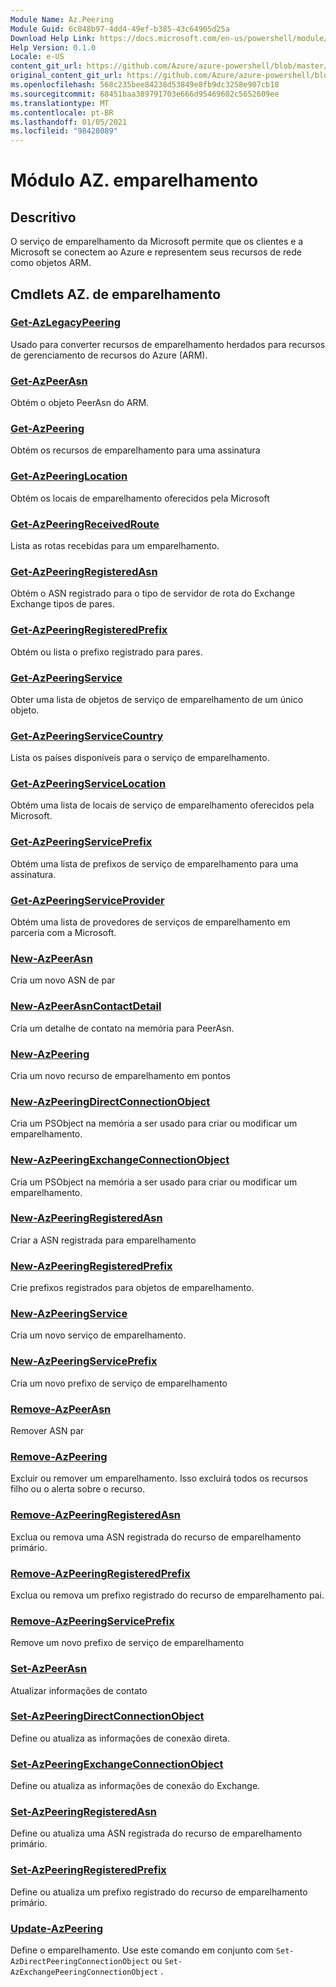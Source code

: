 ```yaml
---
Module Name: Az.Peering
Module Guid: 6c848b97-4dd4-49ef-b385-43c64905d25a
Download Help Link: https://docs.microsoft.com/en-us/powershell/module/az.peering.md
Help Version: 0.1.0
Locale: e-US
content_git_url: https://github.com/Azure/azure-powershell/blob/master/src/Peering/Peering/help/Az.Peering.md
original_content_git_url: https://github.com/Azure/azure-powershell/blob/master/src/Peering/Peering/help/Az.Peering.md
ms.openlocfilehash: 568c235bee84238d53849e8fb9dc3258e907cb18
ms.sourcegitcommit: 68451baa389791703e666d95469602c5652609ee
ms.translationtype: MT
ms.contentlocale: pt-BR
ms.lasthandoff: 01/05/2021
ms.locfileid: "98428089"
---
```

# Módulo AZ. emparelhamento
## Descritivo
O serviço de emparelhamento da Microsoft permite que os clientes e a Microsoft se conectem ao Azure e representem seus recursos de rede como objetos ARM.

## Cmdlets AZ. de emparelhamento
### [Get-AzLegacyPeering](Get-AzLegacyPeering.md)
Usado para converter recursos de emparelhamento herdados para recursos de gerenciamento de recursos do Azure (ARM). 

### [Get-AzPeerAsn](Get-AzPeerAsn.md)
Obtém o objeto PeerAsn do ARM.

### [Get-AzPeering](Get-AzPeering.md)
Obtém os recursos de emparelhamento para uma assinatura

### [Get-AzPeeringLocation](Get-AzPeeringLocation.md)
Obtém os locais de emparelhamento oferecidos pela Microsoft

### [Get-AzPeeringReceivedRoute](Get-AzPeeringReceivedRoute.md)
Lista as rotas recebidas para um emparelhamento.

### [Get-AzPeeringRegisteredAsn](Get-AzPeeringRegisteredAsn.md)
Obtém o ASN registrado para o tipo de servidor de rota do Exchange Exchange tipos de pares.

### [Get-AzPeeringRegisteredPrefix](Get-AzPeeringRegisteredPrefix.md)
Obtém ou lista o prefixo registrado para pares.

### [Get-AzPeeringService](Get-AzPeeringService.md)
Obter uma lista de objetos de serviço de emparelhamento de um único objeto.

### [Get-AzPeeringServiceCountry](Get-AzPeeringServiceCountry.md)
Lista os países disponíveis para o serviço de emparelhamento.

### [Get-AzPeeringServiceLocation](Get-AzPeeringServiceLocation.md)
Obtém uma lista de locais de serviço de emparelhamento oferecidos pela Microsoft.

### [Get-AzPeeringServicePrefix](Get-AzPeeringServicePrefix.md)
Obtém uma lista de prefixos de serviço de emparelhamento para uma assinatura.

### [Get-AzPeeringServiceProvider](Get-AzPeeringServiceProvider.md)
Obtém uma lista de provedores de serviços de emparelhamento em parceria com a Microsoft.

### [New-AzPeerAsn](New-AzPeerAsn.md)
Cria um novo ASN de par 

### [New-AzPeerAsnContactDetail](New-AzPeerAsnContactDetail.md)
Cria um detalhe de contato na memória para PeerAsn. 

### [New-AzPeering](New-AzPeering.md)
Cria um novo recurso de emparelhamento em pontos

### [New-AzPeeringDirectConnectionObject](New-AzPeeringDirectConnectionObject.md)
Cria um PSObject na memória a ser usado para criar ou modificar um emparelhamento.

### [New-AzPeeringExchangeConnectionObject](New-AzPeeringExchangeConnectionObject.md)
Cria um PSObject na memória a ser usado para criar ou modificar um emparelhamento.

### [New-AzPeeringRegisteredAsn](New-AzPeeringRegisteredAsn.md)
Criar a ASN registrada para emparelhamento

### [New-AzPeeringRegisteredPrefix](New-AzPeeringRegisteredPrefix.md)
Crie prefixos registrados para objetos de emparelhamento.

### [New-AzPeeringService](New-AzPeeringService.md)
Cria um novo serviço de emparelhamento.

### [New-AzPeeringServicePrefix](New-AzPeeringServicePrefix.md)
Cria um novo prefixo de serviço de emparelhamento

### [Remove-AzPeerAsn](Remove-AzPeerAsn.md)
Remover ASN par

### [Remove-AzPeering](Remove-AzPeering.md)
Excluir ou remover um emparelhamento. Isso excluirá todos os recursos filho ou o alerta sobre o recurso.

### [Remove-AzPeeringRegisteredAsn](Remove-AzPeeringRegisteredAsn.md)
Exclua ou remova uma ASN registrada do recurso de emparelhamento primário.

### [Remove-AzPeeringRegisteredPrefix](Remove-AzPeeringRegisteredPrefix.md)
Exclua ou remova um prefixo registrado do recurso de emparelhamento pai.

### [Remove-AzPeeringServicePrefix](Remove-AzPeeringServicePrefix.md)
Remove um novo prefixo de serviço de emparelhamento

### [Set-AzPeerAsn](Set-AzPeerAsn.md)
Atualizar informações de contato

### [Set-AzPeeringDirectConnectionObject](Set-AzPeeringDirectConnectionObject.md)
Define ou atualiza as informações de conexão direta. 

### [Set-AzPeeringExchangeConnectionObject](Set-AzPeeringExchangeConnectionObject.md)
Define ou atualiza as informações de conexão do Exchange. 

### [Set-AzPeeringRegisteredAsn](Set-AzPeeringRegisteredAsn.md)
Define ou atualiza uma ASN registrada do recurso de emparelhamento primário.

### [Set-AzPeeringRegisteredPrefix](Set-AzPeeringRegisteredPrefix.md)
Define ou atualiza um prefixo registrado do recurso de emparelhamento primário.

### [Update-AzPeering](Update-AzPeering.md)
Define o emparelhamento. Use este comando em conjunto com `Set-AzDirectPeeringConnectionObject` ou `Set-AzExchangePeeringConnectionObject` .

